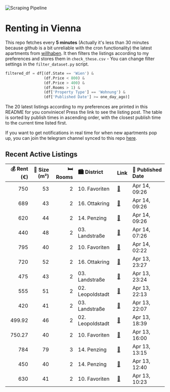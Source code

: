 ![Scraping Pipeline](https://github.com/AthomsG/renting-in-vienna/actions/workflows/run_pipeline.yml/badge.svg)


# Renting in Vienna

This repo fetches every **5 minutes** (Actually it's less than 30 minutes because github is a bit unreliable with the cron functionality) the latest apartments from [willhaben](https://www.willhaben.at/).
It then filters the listings according to my preferences and stores them in `check_these.csv` - You can change filter settings in the `filter_dataset.py` script.

```python
filtered_df = df[(df.State == 'Wien') & 
                 (df.Price < 800) &
                 (df.Price > 400) &
                 (df.Rooms > 1) &
                 (df['Property Type'] == 'Wohnung') &
                 (df['Published Date'] >= one_day_ago)]
```

The 20 latest listings according to my preferences are printed in this README for you conviniece! Press the link to see the listing post.
The table is sorted by publish times in ascending order, with the closest publish time to the current time listed first.

If you want to get notifications in real time for when new apartments pop up, you can join the telegram channel synced to this repo [here](https://t.me/+1HPAYOf5BSsyNTlk).

## Recent Active Listings

|   💰 Rent (€) |   📏 Size (m²) |   🛏️ Rooms | 🏙️ District      | Link                                                                                                                                                                                                                                   | 📅 Published Date   |
|-------------:|--------------:|-----------:|:-----------------|:---------------------------------------------------------------------------------------------------------------------------------------------------------------------------------------------------------------------------------------|:-------------------|
|       750    |            53 |          2 | 10. Favoriten    | [🔗](https://www.willhaben.at/iad/immobilien/d/mietwohnungen/wien/wien-1100-favoriten/wundersch%C3%B6ne-vollsaniert-2-zimmerwohnung-im-10.-bezirk%21%21-360%C2%B0--3d-grad-besichtigung-877450305/)                                     | Apr 14, 09:26      |
|       689    |            43 |          2 | 16. Ottakring    | [🔗](https://www.willhaben.at/iad/immobilien/d/mietwohnungen/wien/wien-1160-ottakring/entz%C3%BCckendes-dachgescho%C3%9F-am-brunnenmarkt-1963777278/)                                                                                   | Apr 14, 09:26      |
|       620    |            44 |          2 | 14. Penzing      | [🔗](https://www.willhaben.at/iad/immobilien/d/mietwohnungen/wien/wien-1140-penzing/2-zimmer-wohnung-44qm-1785917111/)                                                                                                                  | Apr 14, 09:26      |
|       440    |            48 |          2 | 03. Landstraße   | [🔗](https://www.willhaben.at/iad/immobilien/d/mietwohnungen/wien/wien-1030-landstra%C3%9Fe/2-zimmer-gemeinde-wohnung-vms-20.02.2025-1739166108/)                                                                                       | Apr 14, 07:26      |
|       795    |            40 |          2 | 10. Favoriten    | [🔗](https://www.willhaben.at/iad/immobilien/d/mietwohnungen/wien/wien-1100-favoriten/wundersch%C3%B6ne-2-zimmer-wohnung-in-top-lage-1395567074/)                                                                                       | Apr 14, 02:22      |
|       720    |            52 |          2 | 16. Ottakring    | [🔗](https://www.willhaben.at/iad/immobilien/d/mietwohnungen/wien/wien-1160-ottakring/hochwertige-zweizimmerwohnung-in-ottaktring-unbefristet-1732076186/)                                                                              | Apr 13, 23:27      |
|       475    |            43 |          2 | 03. Landstraße   | [🔗](https://www.willhaben.at/iad/immobilien/d/mietwohnungen/wien/wien-1030-landstra%C3%9Fe/%28reserviert%29-2-zimmer-gemeindewohnung-in-top-zustand%21-direktvergabe-1083109868/)                                                      | Apr 13, 23:24      |
|       555    |            51 |          2 | 02. Leopoldstadt | [🔗](https://www.willhaben.at/iad/immobilien/d/mietwohnungen/wien/wien-1020-leopoldstadt/2-zimmer-gemeinde-wohnung-/-gute-%C3%B6ffentliche-anbindungen-/-gute-parkm%C3%B6glichkeiten-/-sch%C3%B6n-zentral-mit-freier-sicht-1158291877/) | Apr 13, 22:13      |
|       420    |            41 |          2 | 03. Landstraße   | [🔗](https://www.willhaben.at/iad/immobilien/d/mietwohnungen/wien/wien-1030-landstra%C3%9Fe/gemeindewohnung-zur-vergabe-%28reserviert%29-1140494205/)                                                                                   | Apr 13, 22:07      |
|       499.92 |            46 |          2 | 02. Leopoldstadt | [🔗](https://www.willhaben.at/iad/immobilien/d/mietwohnungen/wien/wien-1020-leopoldstadt/direktvergabe:-zentrale-2-zimmer-gemeindewohnung-in-toplage-%28vormerkschein-vor-dem-30.11.2024%21%29-1191150306/)                             | Apr 13, 18:39      |
|       750.27 |            40 |          2 | 10. Favoriten    | [🔗](https://www.willhaben.at/iad/immobilien/d/mietwohnungen/wien/wien-1100-favoriten/nachmieter-gesucht-904078628/)                                                                                                                    | Apr 13, 16:00      |
|       784    |            79 |          3 | 14. Penzing      | [🔗](https://www.willhaben.at/iad/immobilien/d/mietwohnungen/wien/wien-1140-penzing/3-zimmer-gemeindewohnung-1119144123/)                                                                                                               | Apr 13, 13:15      |
|       450    |            40 |          2 | 14. Penzing      | [🔗](https://www.willhaben.at/iad/immobilien/d/mietwohnungen/wien/wien-1140-penzing/ruhige-wohnung-mit-herrlichem-gr%C3%BCnblick-1226018227/)                                                                                           | Apr 13, 12:40      |
|       630    |            41 |          2 | 10. Favoriten    | [🔗](https://www.willhaben.at/iad/immobilien/d/mietwohnungen/wien/wien-1100-favoriten/ruhige-wohnung-neubau-1259314394/)                                                                                                                | Apr 13, 10:23      |
